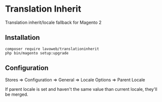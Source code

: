 # Translation Inherit

Translation inherit/locale fallback for Magento 2

## Installation

```
composer require lavoweb/translationinherit
php bin/magento setup:upgrade
```

## Configuration

Stores => Configuration => General => Locale Options => Parent Locale

If parent locale is set and haven't the same value than current locale, they'll be merged.